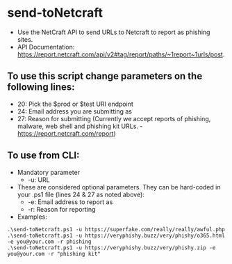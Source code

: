 # send-toNetcraft
- Use the NetCraft API to send URLs to Netcraft to report as phishing sites. 
- API Documentation: https://report.netcraft.com/api/v2#tag/report/paths/~1report~1urls/post.
## To use this script change parameters on the following lines:  
- 20: Pick the $prod or $test URI endpoint
- 24: Email address you are submitting as
- 27: Reason for submitting (Currently we accept reports of phishing, malware, web shell and phishing kit URLs. - https://report.netcraft.com/report)  

## To use from CLI:  
- Mandatory parameter
  - -u: URL
- These are considered optional parameters. They can be hard-coded in your .ps1 file (lines 24 & 27 as noted above): 
  - -e: Email address to report as
  - -r: Reason for reporting  
- Examples:   
```
.\send-toNetcraft.ps1 -u https://superfake.com/really/really/awful.php  
.\send-toNetcraft.ps1 -u https://veryphishy.buzz/very/phishy/o365.html -e you@your.com -r phishing  
.\send-toNetcraft.ps1 -u https://veryphishy.buzz/very/phishy.zip -e you@your.com -r "phishing kit"
```
